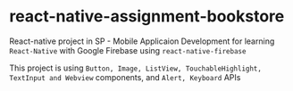 # react-native-assignment-bookstore
React-native project in SP - Mobile Applicaion Development for learning `React-Native` with Google Firebase using `react-native-firebase`

This project is using `Button, Image, ListView, TouchableHighlight, TextInput and Webview` components, and `Alert, Keyboard` APIs